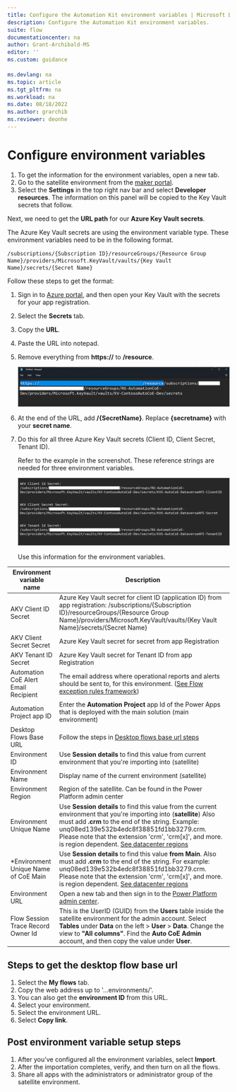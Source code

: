 ```yaml
---
title: Configure the Automation Kit environment variables | Microsoft Docs
description: Configure the Automation Kit environment variables.
suite: flow
documentationcenter: na
author: Grant-Archibald-MS
editor: ''
ms.custom: guidance

ms.devlang: na
ms.topic: article
ms.tgt_pltfrm: na
ms.workload: na
ms.date: 08/18/2022
ms.author: grarchib
ms.reviewer: deonhe
---
```


# Configure environment variables

1. To get the information for the environment variables, open a new tab.
2. Go to the satellite environment from the [maker portal](https://make.powerapps.com).
3. Select the **Settings** in the top right nav bar and select **Developer resources**. The information on this panel will be copied to the Key Vault secrets that follow.

Next, we need to get the **URL path** for our **Azure Key Vault secrets**.

The Azure Key Vault secrets are using the environment variable type. These environment variables need to be in the following format.
  
   ```azurecli
   /subscriptions/{Subscription ID}/resourceGroups/{Resource Group Name}/providers/Microsoft.KeyVault/vaults/{Key Vault Name}/secrets/{Secret Name}
   ```

Follow these steps to get the format:

1. Sign in to [Azure portal](https://portal.azure.com/home), and then open your Key Vault with the secrets for your app registration.
1. Select the **Secrets** tab.
1. Copy the **URL**.
1. Paste the URL into notepad.
1. Remove everything from **https://** to **/resource**.

   ![A screenshot that displays the parts of the URL to remove.](../media/url-parts.png "A screenshot that displays the parts of the URL to remove.")

1. At the end of the URL, add **/{SecretName}**. Replace **{secretname}** with your **secret name**.

1. Do this for all three Azure Key Vault secrets (Client ID, Client Secret, Tenant ID).

    Refer to the example in the screenshot. These reference strings are needed for three environment variables.

   ![A screenshot that displays the environment variables.](../media/environment-vars.png "A screenshot that displays the environment variables.")

   Use this information for the environment variables.

| **Environment variable name**         | **Description**                                                                                                                                                                                                                                                                                 |
|---------------------------------------|-------------------------------------------------------------------------------------------------------------------------------------------------------------------------------------------------------------------------------------------------------------------------------------------------|
| AKV Client ID Secret                  | Azure Key Vault secret for client ID (application ID) from app registration: /subscriptions/{Subscription ID}/resourceGroups/{Resource Group Name}/providers/Microsoft.KeyVault/vaults/{Key Vault Name}/secrets/{Secret Name}                                                                   |
| AKV Client Secret Secret              | Azure Key Vault secret for secret from app Registration                                                                                                                                                                                                                                         |
| AKV Tenant ID Secret                  | Azure Key Vault secret for Tenant ID from app Registration                                                                                                                                                                                                                                      |
| Automation CoE Alert Email Recipient  | The email address where operational reports and alerts should be sent to, for this environment. ([See Flow exception rules framework](../exception-rules-framework.md#flow-exception-rules-framework))                                                                                                                            |
| Automation Project app ID             | Enter the **Automation Project** app Id of the Power Apps that is deployed with the main solution (main environment)                                                                                                                                                                            |
| Desktop Flows Base URL                | Follow the steps in [Desktop flows base url steps](#steps-to-get-the-desktop-flow-base-url)                                                                                                                     |
| Environment ID                        | Use **Session details** to find this value from current environment that you're importing into (satellite)                                                                                                                                                                                     |
| Environment Name                      | Display name of the current environment (satellite)                                                                                                                                                                                                                                             |
| Environment Region                    | Region of the satellite. Can be found in the Power Platform admin center                                                                                                                                                                                                                        |
| Environment Unique Name               | Use **Session details** to find this value from the current environment that you're importing into (**satellite**) Also must add **.crm** to the end of the string. Example: unq08ed139e532b4edc8f38851fd1bb3279.crm. Please note that the extension 'crm', 'crm[x]', and more. is region dependent. [See datacenter regions](/power-platform/admin/new-datacenter-regions)  |
| \*Environment Unique Name of CoE Main | Use **Session details** to find this value **from Main**. Also must add **.crm** to the end of the string. For example: unq08ed139e532b4edc8f38851fd1bb3279.crm. Please note that the extension 'crm', 'crm[x]', and more. is region dependent. [See datacenter regions](/power-platform/admin/new-datacenter-regions)                                                                                                                                                                                                                          |
| Environment URL                       | Open a new tab and then sign in to the [Power Platform admin center](https://aka.ms/ppac).                                                                                            |
| Flow Session Trace Record Owner Id    | This is the UserID (GUID) from the **Users** table inside the satellite environment for the admin account. Select **Tables** under **Data** on the left > **User** > **Data**. Change the view to **"All columns"**. Find the **Auto CoE Admin** account, and then copy the value under **User**. |

## Steps to get the desktop flow base url

1. Select the **My flows** tab.
1. Copy the web address up to '…environments/'.
1. You can also get the **environment ID** from this URL.
1. Select your environment.
1. Select the environment URL.
1. Select **Copy link**.

## Post environment variable setup steps

1. After you've configured all the environment variables, select **Import**.
1. After the importation completes, verify, and then turn on all the flows.
1. Share all apps with the administrators or administrator group of the satellite environment.
